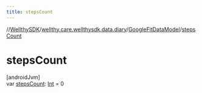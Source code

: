 ```yaml
---
title: stepsCount
---
```

//[WellthySDK](../../../index.html)/[wellthy.care.wellthysdk.data.diary](../index.html)/[GoogleFitDataModel](index.html)/[stepsCount](steps-count.html)



# stepsCount



[androidJvm]\
var [stepsCount](steps-count.html): [Int](https://kotlinlang.org/api/latest/jvm/stdlib/kotlin/-int/index.html) = 0




